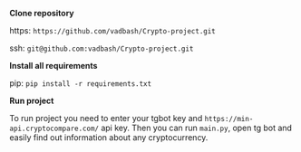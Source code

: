 **Clone repository**

https: `https://github.com/vadbash/Crypto-project.git`

ssh: `git@github.com:vadbash/Crypto-project.git`

**Install all requirements**

pip: `pip install -r requirements.txt`

**Run project**

To run project you need to enter your tgbot key and `https://min-api.cryptocompare.com/` api key. Then you can run `main.py`, open tg bot and easily find out information about any cryptocurrency.
